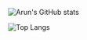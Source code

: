 

<!---
getarun4t/getarun4t is a ✨ special ✨ repository because its `README.md` (this file) appears on your GitHub profile.
You can click the Preview link to take a look at your changes.
--->

![Arun's GitHub stats](https://github-readme-stats.vercel.app/api?username=getarun4t&count_private=true&show_icons=true&theme=dark)

![Top Langs](https://github-readme-stats.vercel.app/api/top-langs/?username=getarun4t)
